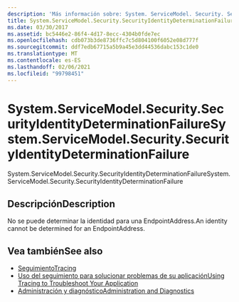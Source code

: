 ```yaml
---
description: 'Más información sobre: System. ServiceModel. Security. SecurityIdentityDeterminationFailure'
title: System.ServiceModel.Security.SecurityIdentityDeterminationFailure
ms.date: 03/30/2017
ms.assetid: bc5446e2-86f4-4d17-8ecc-4304b0fde7ec
ms.openlocfilehash: cdb073b3de8736ffc7c5d804100f6052e08d777f
ms.sourcegitcommit: ddf7edb67715a5b9a45e3dd44536dabc153c1de0
ms.translationtype: MT
ms.contentlocale: es-ES
ms.lasthandoff: 02/06/2021
ms.locfileid: "99798451"
---
```

# <a name="systemservicemodelsecuritysecurityidentitydeterminationfailure"></a><span data-ttu-id="e1b6e-103">System.ServiceModel.Security.SecurityIdentityDeterminationFailure</span><span class="sxs-lookup"><span data-stu-id="e1b6e-103">System.ServiceModel.Security.SecurityIdentityDeterminationFailure</span></span>

<span data-ttu-id="e1b6e-104">System.ServiceModel.Security.SecurityIdentityDeterminationFailure</span><span class="sxs-lookup"><span data-stu-id="e1b6e-104">System.ServiceModel.Security.SecurityIdentityDeterminationFailure</span></span>  
  
## <a name="description"></a><span data-ttu-id="e1b6e-105">Descripción</span><span class="sxs-lookup"><span data-stu-id="e1b6e-105">Description</span></span>  

 <span data-ttu-id="e1b6e-106">No se puede determinar la identidad para una EndpointAddress.</span><span class="sxs-lookup"><span data-stu-id="e1b6e-106">An identity cannot be determined for an EndpointAddress.</span></span>  
  
## <a name="see-also"></a><span data-ttu-id="e1b6e-107">Vea también</span><span class="sxs-lookup"><span data-stu-id="e1b6e-107">See also</span></span>

- [<span data-ttu-id="e1b6e-108">Seguimiento</span><span class="sxs-lookup"><span data-stu-id="e1b6e-108">Tracing</span></span>](index.md)
- [<span data-ttu-id="e1b6e-109">Uso del seguimiento para solucionar problemas de su aplicación</span><span class="sxs-lookup"><span data-stu-id="e1b6e-109">Using Tracing to Troubleshoot Your Application</span></span>](using-tracing-to-troubleshoot-your-application.md)
- [<span data-ttu-id="e1b6e-110">Administración y diagnóstico</span><span class="sxs-lookup"><span data-stu-id="e1b6e-110">Administration and Diagnostics</span></span>](../index.md)
